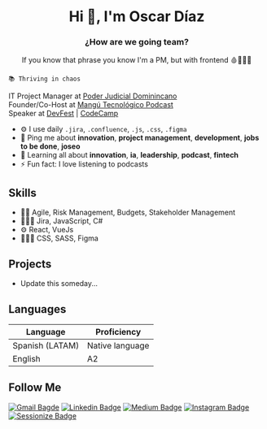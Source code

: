 <h1 align="center">Hi 🚀, I'm Oscar Díaz </h1>
<h3 align="center">¿How are we going team?</h3>
<p align="center">If you know that phrase you know I'm a PM, but with frontend 🩸👨🏾‍💻</p>

`📚 Thriving in chaos`

IT Project Manager at [Poder Judicial Dominincano](https://poderjudicial.gob.do)<br>
Founder/Co-Host at [Mangú Tecnológico Podcast](http://mangutecnologico.com)<br>
Speaker at [DevFest](https://devfest.gdgsantodomingo.org) | [CodeCamp](https://codecampsdq.com)

- ⚙️ I use daily `.jira`, `.confluence`, `.js`, `.css`, `.figma`
- 💬 Ping me about **innovation**, **project management**, **development**, **jobs to be done**, **joseo**
- 🌱 Learning all about **innovation**, **ia**, **leadership**, **podcast**, **fintech**
- ⚡️ Fun fact: I love listening to podcasts

## Skills
- 🥷🏾 Agile, Risk Management, Budgets, Stakeholder Management
- 👨🏾‍💻 Jira, JavaScript, C#
- ⚙️ React, VueJs
- 🧑🏾‍🎨 CSS, SASS, Figma

## Projects
- Update this someday...

## Languages
| Language | Proficiency |
| ------------- | ------------------------------------------------------------------------- |
| Spanish (LATAM) | Native language |
| English | A2 |

## Follow Me
[![Gmail Bagde](https://img.shields.io/badge/-oscardiazaed@gmail.com-c14438?style=flat-square&logo=Gmail&logoColor=white&link=mailto:oscardiazaed@gmail.com)](mailto:oscardiazaed@gmail.com)
[![Linkedin Badge](https://img.shields.io/badge/-odiaz-blue?style=flat-square&logo=Linkedin&logoColor=white&link=https://www.linkedin.com/in/odiaz/)](https://www.linkedin.com/in/odiazr/)
[![Medium Badge](https://img.shields.io/badge/odiazr-12100E?style=flat-square&logo=medium&logoColor=white&link=https://odiazr.medium.com)](https://odiazr.medium.com)
[![Instagram Badge](https://img.shields.io/badge/odiazr-%23E4405F.svg?style=flat-square&logo=Instagram&logoColor=white&link=https://www.instagram.com/odiazr_/)](https://www.instagram.com/odiazr_/)
[![Sessionize Badge](https://img.shields.io/badge/odiaz_r-%17B394.svg?style=flat-square&logo=Sessionize&logoColor=white&link=https://sessionize.com/odiaz_r)](https://sessionize.com/odiaz_r)

